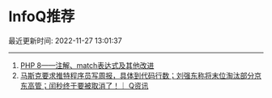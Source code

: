 # InfoQ推荐

最近更新时间: 2022-11-27 13:01:37

--- 
1. [PHP 8——注解、match表达式及其他改进](https://www.infoq.cn/article/XkzLrAYhV1CWPDzu72N2) 
2. [马斯克要求推特程序员写周报，具体到代码行数；刘强东称将末位淘汰部分京东高管；闰秒终于要被取消了！｜ Q资讯](https://www.infoq.cn/article/4rYaFlR88OC8PVbZiiEZ) 

